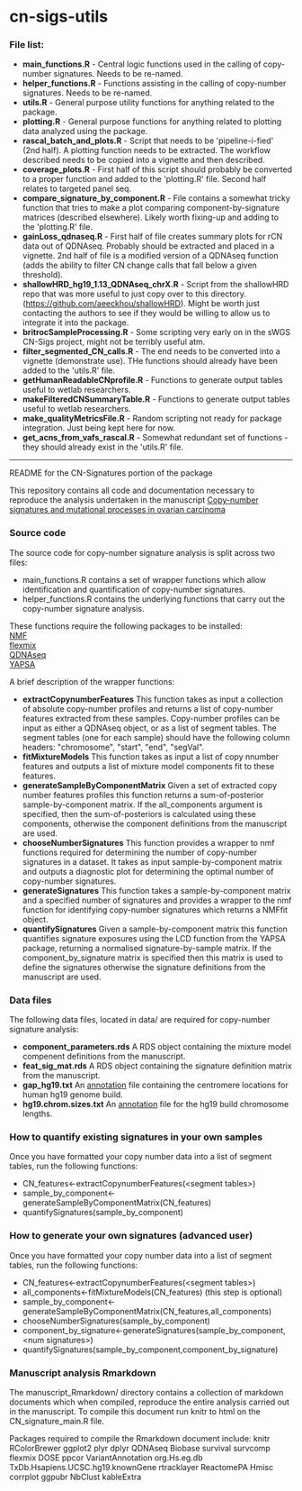 # cn-sigs-utils

### File list:
* __main_functions.R__ - Central logic functions used in the calling of copy-number signatures. Needs to be re-named.
* __helper_functions.R__ - Functions assisting in the calling of copy-number signatures.  Needs to be re-named.
* __utils.R__ - General purpose utility functions for anything related to the package.
* __plotting.R__ - General purpose functions for anything related to plotting data analyzed using the package.
* __rascal_batch_and_plots.R__ - Script that needs to be 'pipeline-i-fied' (2nd half). A plotting function needs to be extracted. The workflow described needs to be copied into a vignette and then described.
* __coverage_plots.R__ - First half of this script should probably be converted to a proper function and added to the 'plotting.R' file. Second half relates to targeted panel seq.
* __compare_signature_by_component.R__ - File contains a somewhat tricky function that tries to make a plot comparing component-by-signature matrices (described elsewhere). Likely worth fixing-up and adding to the 'plotting.R' file.
* __gainLoss_qdnaseq.R__ - First half of file creates summary plots for rCN data out of QDNAseq. Probably should be extracted and placed in a vignette. 2nd half of file is a modified version of a QDNAseq function (adds the ability to filter CN change calls that fall below a given threshold).
* __shallowHRD_hg19_1.13_QDNAseq_chrX.R__ - Script from the shallowHRD repo that was more useful to just copy over to this directory. (https://github.com/aeeckhou/shallowHRD). Might be worth just contacting the authors to see if they would be willing to allow us to integrate it into the package.
* __britrocSampleProcessing.R__ - Some scripting very early on in the sWGS CN-Sigs project, might not be terribly useful atm.
* __filter_segmented_CN_calls.R__ - The end needs to be converted into a vignette (demonstrate use). THe functions should already have been added to the 'utils.R' file.
* __getHumanReadableCNprofile.R__ - Functions to generate output tables useful to wetlab researchers.
* __makeFilteredCNSummaryTable.R__ - Functions to generate output tables useful to wetlab researchers.
* __make_qualityMetricsFile.R__ - Random scripting not ready for package integration. Just being kept here for now.
* __get_acns_from_vafs_rascal.R__ - Somewhat redundant set of functions - they should already exist in the 'utils.R' file.



_______________________________________________________________________________________________________________________
README for the CN-Signatures portion of the package

This repository contains all code and documentation necessary to reproduce the analysis undertaken in the 
manuscript [Copy-number signatures and mutational processes in ovarian carcinoma](https://www.biorxiv.org/content/early/2017/09/04/174201)


### Source code
The source code for copy-number signature analysis is split across two files:   
* main_functions.R contains a set of wrapper functions which allow identification and quantification of copy-number signatures.   
* helper_functions.R contains the underlying functions that carry out the copy-number signature analysis.  

These functions require the following packages to be installed:  
[NMF](https://cran.r-project.org/web/packages/NMF/index.html)  
[flexmix](https://cran.r-project.org/web/packages/flexmix/index.html)  
[QDNAseq](https://bioconductor.org/packages/release/bioc/html/QDNAseq.html)  
[YAPSA](https://bioconductor.org/packages/devel/bioc/html/YAPSA.html)

A brief description of the wrapper functions:  
* __extractCopynumberFeatures__ This function takes as input a collection of absolute copy-number profiles and returns a list of copy-number features extracted from these samples. Copy-number profiles can be input as either a QDNAseq object, or as a list of segment tables. The segment tables (one for each sample) should have the following column headers: "chromosome", "start", "end", "segVal".  
* __fitMixtureModels__ This function takes as input a list of copy nnumber features and outputs a list of mixture model components fit to these features.  
* __generateSampleByComponentMatrix__ Given a set of extracted copy number features profiles this function returns a sum-of-posterior sample-by-component matrix. If the all_components argument is specified, then the sum-of-posteriors is calculated using these components, otherwise the component definitions from the manuscript are used.   
* __chooseNumberSignatures__ This function provides a wrapper to nmf functions required for determining the number of copy-number signatures in a dataset. It takes as input sample-by-component matrix and outputs a diagnostic plot for determining the optimal number of copy-number signatures.  
* __generateSignatures__ This function takes a sample-by-component matrix and a specified number of signatures and provides a wrapper to the nmf function for identifying copy-number signatures which returns a NMFfit object.  
* __quantifySignatures__ Given a sample-by-component matrix this function quantifies signature exposures using the LCD function from the YAPSA package, returning a normalised signature-by-sample matrix. If the component_by_signature matrix is specified then this matrix is used to define the signatures otherwise the signature definitions from the manuscript are used.

### Data files
The following data files, located in data/ are required for copy-number signature analysis:  
* __component_parameters.rds__ A RDS object containing the mixture model compenent definitions from the manuscript.  
* __feat_sig_mat.rds__ A RDS object containing the signature definition matrix from the manuscript.  
* __gap_hg19.txt__ An [annotation](http://hgdownload.cse.ucsc.edu/goldenPath/hg19/database/gap.txt.gz) file containing the centromere locations for human hg19 genome build.  
* __hg19.chrom.sizes.txt__ An [annotation](http://hgdownload.cse.ucsc.edu/goldenPath/hg19/bigZips/hg19.chrom.sizes) file for the hg19 build chromosome lengths.

### How to quantify existing signatures in your own samples
Once you have formatted your copy number data into a list of segment tables, run the following functions:

* CN_features<-extractCopynumberFeatures(<segment tables\>)
* sample_by_component<-generateSampleByComponentMatrix(CN_features)
* quantifySignatures(sample_by_component)

### How to generate your own signatures (advanced user)
Once you have formatted your copy number data into a list of segment tables, run the following functions:

* CN_features<-extractCopynumberFeatures(<segment tables\>)
* all_components<-fitMixtureModels(CN_features) (this step is optional)
* sample_by_component<-generateSampleByComponentMatrix(CN_features,all_components)
* chooseNumberSignatures(sample_by_component)
* component_by_signature<-generateSignatures(sample_by_component,<num signatures\>)
* quantifySignatures(sample_by_component,component_by_signature)

### Manuscript analysis Rmarkdown
The manuscript_Rmarkdown/ directory contains a collection of markdown documents which when compiled, reproduce the entire analysis carried out in the manuscript. To compile this document run knitr to html on the CN_signature_main.R file.

Packages required to compile the Rmarkdown document include:
knitr
RColorBrewer
ggplot2
plyr
dplyr
QDNAseq
Biobase
survival
survcomp
flexmix
DOSE
ppcor
VariantAnnotation
org.Hs.eg.db
TxDb.Hsapiens.UCSC.hg19.knownGene
rtracklayer
ReactomePA
Hmisc
corrplot
ggpubr
NbClust
kableExtra


